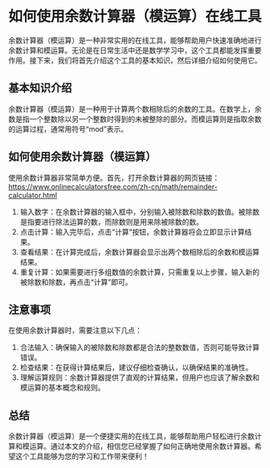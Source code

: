 如何使用余数计算器（模运算）在线工具
==================

余数计算器（模运算）是一种非常实用的在线工具，能够帮助用户快速准确地进行余数计算和模运算。无论是在日常生活中还是数学学习中，这个工具都能发挥重要作用。接下来，我们将首先介绍这个工具的基本知识，然后详细介绍如何使用它。

基本知识介绍
------

余数计算器（模运算）是一种用于计算两个数相除后的余数的工具。在数学上，余数是指一个整数除以另一个整数时得到的未被整除的部分。而模运算则是指取余数的运算过程，通常用符号“mod”表示。

如何使用余数计算器（模运算）
--------------

使用余数计算器非常简单方便。首先，打开余数计算器的网页链接：<https://www.onlinecalculatorsfree.com/zh-cn/math/remainder-calculator.html>

1. 输入数字：在余数计算器的输入框中，分别输入被除数和除数的数值。被除数是指要进行除法运算的数，而除数则是用来除被除数的数。
2. 点击计算：输入完毕后，点击“计算”按钮，余数计算器将会立即显示计算结果。
3. 查看结果：在计算完成后，余数计算器会显示出两个数相除后的余数和模运算结果。
4. 重复计算：如果需要进行多组数值的余数计算，只需重复以上步骤，输入新的被除数和除数，再点击“计算”即可。

注意事项
----

在使用余数计算器时，需要注意以下几点：

1. 合法输入：确保输入的被除数和除数都是合法的整数数值，否则可能导致计算错误。
2. 检查结果：在获得计算结果后，建议仔细检查确认，以确保结果的准确性。
3. 理解运算规则：余数计算器提供了直观的计算结果，但用户也应该了解余数和模运算的基本概念和规则。

总结
--

余数计算器（模运算）是一个便捷实用的在线工具，能够帮助用户轻松进行余数计算和模运算。通过本文的介绍，相信您已经掌握了如何正确地使用余数计算器。希望这个工具能够为您的学习和工作带来便利！
